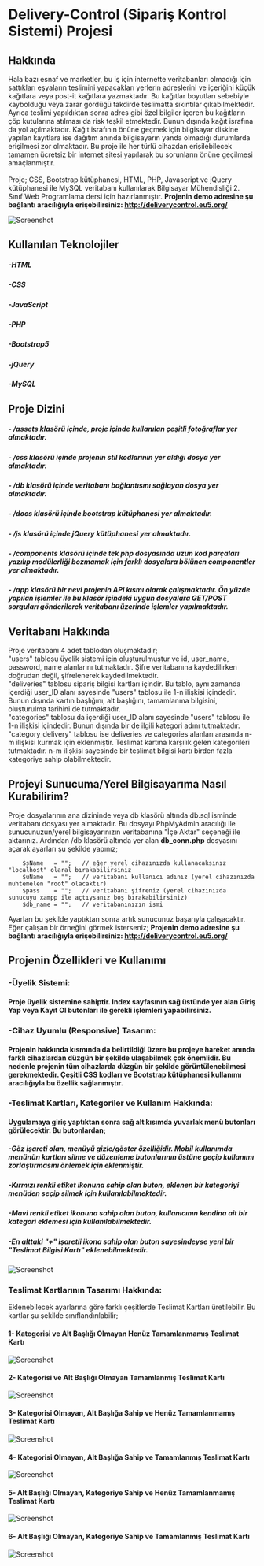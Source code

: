 # Delivery-Control (Sipariş Kontrol Sistemi) Projesi

## Hakkında
Hala bazı esnaf ve marketler, bu iş için internette veritabanları olmadığı için sattıkları eşyaların teslimini yapacakları yerlerin adreslerini ve içeriğini küçük kağıtlara veya post-it kağıtlara yazmaktadır. Bu kağıtlar boyutları sebebiyle kaybolduğu veya zarar gördüğü takdirde teslimatta sıkıntılar çıkabilmektedir. Ayrıca teslimi yapıldıktan sonra adres gibi özel bilgiler içeren bu kağıtların çöp kutularına atılması da risk teşkil etmektedir. Bunun dışında kağıt israfına da yol açılmaktadır. Kağıt israfının önüne geçmek için bilgisayar diskine yapılan kayıtlara ise dağıtım anında bilgisayarın yanda olmadığı durumlarda erişilmesi zor olmaktadır. Bu proje ile her türlü cihazdan erişilebilecek tamamen ücretsiz bir internet sitesi yapılarak bu sorunların önüne geçilmesi amaçlanmıştır.
<br>
<br>
Proje; CSS, Bootstrap kütüphanesi, HTML, PHP, Javascript ve jQuery kütüphanesi ile MySQL veritabanı kullanılarak Bilgisayar Mühendisliği 2. Sınıf Web Programlama dersi için hazırlanmıştır.
**Projenin demo adresine şu bağlantı aracılığıyla erişebilirsiniz: http://deliverycontrol.eu5.org/**

 ![Screenshot](https://github.com/basturkerhan/delivery-control-project/blob/main/github_images/responsive.png)

<RESPONSIVE IMAGE>

## Kullanılan Teknolojiler
##### -HTML
##### -CSS
##### -JavaScript
##### -PHP
##### -Bootstrap5
##### -jQuery
##### -MySQL

## Proje Dizini

##### - **/assets** klasörü içinde, proje içinde kullanılan çeşitli fotoğraflar yer almaktadır.
##### - **/css** klasörü içinde projenin stil kodlarının yer aldığı dosya yer almaktadır.
##### - **/db** klasörü içinde veritabanı bağlantısını sağlayan dosya yer almaktadır.
##### - **/docs** klasörü içinde bootstrap kütüphanesi yer almaktadır.
##### - **/js** klasörü içinde jQuery kütüphanesi yer almaktadır.
##### - **/components** klasörü içinde tek php dosyasında uzun kod parçaları yazılıp modülerliği bozmamak için farklı dosyalara bölünen componentler yer almaktadır.
##### - **/app** klasörü bir nevi projenin API kısmı olarak çalışmaktadır. Ön yüzde yapılan işlemler ile bu klasör içindeki uygun dosyalara GET/POST sorguları gönderilerek veritabanı üzerinde işlemler yapılmaktadır.

## Veritabanı Hakkında

Proje veritabanı 4 adet tablodan oluşmaktadır;
<br>
"users" tablosu üyelik sistemi için oluşturulmuştur ve id, user_name, password, name alanlarını tutmaktadır. Şifre veritabanına kaydedilirken doğrudan değil, şifrelenerek kaydedilmektedir.
<br>
"deliveries" tablosu sipariş bilgisi kartları içindir. Bu tablo, aynı zamanda içerdiği user_ID alanı sayesinde "users" tablosu ile 1-n ilişkisi içindedir. Bunun dışında kartın başlığını, alt başlığını, tamamlanma bilgisini, oluşturulma tarihini de tutmaktadır.
<br>
"categories" tablosu da içerdiği user_ID alanı sayesinde "users" tablosu ile 1-n ilişkisi içindedir. Bunun dışında bir de ilgili kategori adını tutmaktadır.
<br>
"category_delivery" tablosu ise deliveries ve categories alanları arasında n-m ilişkisi kurmak için eklenmiştir. Teslimat kartına karşılık gelen kategorileri tutmaktadır. n-m ilişkisi sayesinde bir teslimat bilgisi kartı birden fazla kategoriye sahip olabilmektedir.
  
  
## Projeyi Sunucuma/Yerel Bilgisayarıma Nasıl Kurabilirim?
Proje dosyalarının ana dizininde veya db klasörü altında db.sql isminde veritabanı dosyası yer almaktadır. Bu dosyayı PhpMyAdmin aracılığı ile sunucunuzun/yerel bilgisayarınızın veritabanına "İçe Aktar" seçeneği ile aktarınız. Ardından /db klasörü altında yer alan **db_conn.php** dosyasını açarak ayarları şu şekilde yapınız;
```
    $sName   = "";   // eğer yerel cihazınızda kullanacaksınız "localhost" olaral bırakabilirsiniz
    $uName   = "";   // veritabanı kullanıcı adınız (yerel cihazınızda muhtemelen "root" olacaktır)
    $pass    = "";   // veritabanı şifreniz (yerel cihazınızda sunucuyu xampp ile açtıysanız boş bırakabilirsiniz)
    $db_name = "";   // veritabanınızın ismi
```
Ayarları bu şekilde yaptıktan sonra artık sunucunuz başarıyla çalışacaktır. Eğer çalışan bir örneğini görmek isterseniz;
  **Projenin demo adresine şu bağlantı aracılığıyla erişebilirsiniz: http://deliverycontrol.eu5.org/**
  
## Projenin Özellikleri ve Kullanımı
  
### -Üyelik Sistemi:
  #### Proje üyelik sistemine sahiptir. Index sayfasının sağ üstünde yer alan Giriş Yap veya Kayıt Ol butonları ile gerekli işlemleri yapabilirsiniz.
### -Cihaz Uyumlu (Responsive) Tasarım:
  #### Projenin hakkında kısmında da belirtildiği üzere bu projeye hareket anında farklı cihazlardan düzgün bir şekilde ulaşabilmek çok önemlidir. Bu nedenle projenin tüm cihazlarda düzgün bir şekilde görüntülenebilmesi gerekmektedir. Çeşitli CSS kodları ve Bootstrap kütüphanesi kullanımı aracılığıyla bu özellik sağlanmıştır. 
### -Teslimat Kartları, Kategoriler ve Kullanım Hakkında:
  #### Uygulamaya giriş yaptıktan sonra sağ alt kısımda yuvarlak menü butonları görülecektir. Bu butonlardan;
  ##### -Göz işareti olan, menüyü gizle/göster özelliğidir. Mobil kullanımda menünün kartları silme ve düzenleme butonlarının üstüne geçip kullanımı zorlaştırmasını önlemek için eklenmiştir. 
  ##### -Kırmızı renkli etiket ikonuna sahip olan buton, eklenen bir kategoriyi menüden seçip silmek için kullanılabilmektedir.
  ##### -Mavi renkli etiket ikonuna sahip olan buton, kullanıcının kendina ait bir kategori eklemesi için kullanılabilmektedir.
  ##### -En alttaki "+" işaretli ikona sahip olan buton sayesindeyse yeni bir "Teslimat Bilgisi Kartı" eklenebilmektedir.
   ![Screenshot](https://github.com/basturkerhan/delivery-control-project/blob/main/github_images/home-responsive.png)
  
  
 ### Teslimat Kartlarının Tasarımı Hakkında:
  Eklenebilecek ayarlarına göre farklı çeşitlerde Teslimat Kartları üretilebilir. Bu kartlar şu şekilde sınıflandırılabilir;
 
  
  
  #### 1- Kategorisi ve Alt Başlığı Olmayan Henüz Tamamlanmamış Teslimat Kartı
  ![Screenshot](https://github.com/basturkerhan/delivery-control-project/blob/main/github_images/1.png)
  #### 2- Kategorisi ve Alt Başlığı Olmayan Tamamlanmış Teslimat Kartı
   ![Screenshot](https://github.com/basturkerhan/delivery-control-project/blob/main/github_images/2.png)
  #### 3- Kategorisi Olmayan, Alt Başlığa Sahip ve Henüz Tamamlanmamış Teslimat Kartı
   ![Screenshot](https://github.com/basturkerhan/delivery-control-project/blob/main/github_images/3.png)
  #### 4- Kategorisi Olmayan, Alt Başlığa Sahip ve Tamamlanmış Teslimat Kartı
   ![Screenshot](https://github.com/basturkerhan/delivery-control-project/blob/main/github_images/4.png)
  #### 5- Alt Başlığı Olmayan, Kategoriye Sahip ve Henüz Tamamlanmamış Teslimat Kartı
   ![Screenshot](https://github.com/basturkerhan/delivery-control-project/blob/main/github_images/5.png)
  #### 6- Alt Başlığı Olmayan, Kategoriye Sahip ve Tamamlanmış Teslimat Kartı
   ![Screenshot](https://github.com/basturkerhan/delivery-control-project/blob/main/github_images/6.png)
 
  

